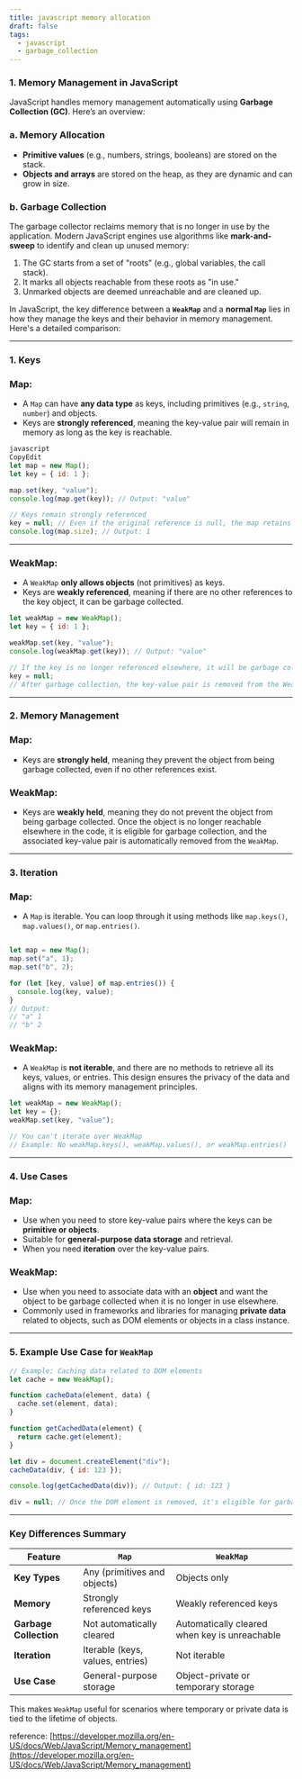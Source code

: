 ```yaml
---
title: javascript memory allocation
draft: false
tags:
  - javascript
  - garbage_collection
---
```


### 1. **Memory Management in JavaScript**

JavaScript handles memory management automatically using **Garbage Collection (GC)**. Here’s an overview:

### a. **Memory Allocation**

- **Primitive values** (e.g., numbers, strings, booleans) are stored on the stack.
- **Objects and arrays** are stored on the heap, as they are dynamic and can grow in size.

### b. **Garbage Collection**

The garbage collector reclaims memory that is no longer in use by the application. Modern JavaScript engines use algorithms like **mark-and-sweep** to identify and clean up unused memory:

1. The GC starts from a set of "roots" (e.g., global variables, the call stack).
2. It marks all objects reachable from these roots as "in use."
3. Unmarked objects are deemed unreachable and are cleaned up.

In JavaScript, the key difference between a **`WeakMap`** and a **normal `Map`** lies in how they manage the keys and their behavior in memory management. Here's a detailed comparison:

---

### **1. Keys**

### **Map:**

- A `Map` can have **any data type** as keys, including primitives (e.g., `string`, `number`) and objects.
- Keys are **strongly referenced**, meaning the key-value pair will remain in memory as long as the key is reachable.

```jsx
javascript
CopyEdit
let map = new Map();
let key = { id: 1 };

map.set(key, "value");
console.log(map.get(key)); // Output: "value"

// Keys remain strongly referenced
key = null; // Even if the original reference is null, the map retains the key.
console.log(map.size); // Output: 1

```

---

### **WeakMap:**

- A `WeakMap` **only allows objects** (not primitives) as keys.
- Keys are **weakly referenced**, meaning if there are no other references to the key object, it can be garbage collected.

```javascript
let weakMap = new WeakMap();
let key = { id: 1 };

weakMap.set(key, "value");
console.log(weakMap.get(key)); // Output: "value"

// If the key is no longer referenced elsewhere, it will be garbage collected
key = null;
// After garbage collection, the key-value pair is removed from the WeakMap

```

---

### **2. Memory Management**

### **Map:**

- Keys are **strongly held**, meaning they prevent the object from being garbage collected, even if no other references exist.

### **WeakMap:**

- Keys are **weakly held**, meaning they do not prevent the object from being garbage collected. Once the object is no longer reachable elsewhere in the code, it is eligible for garbage collection, and the associated key-value pair is automatically removed from the `WeakMap`.

---

### **3. Iteration**

### **Map:**

- A `Map` is iterable. You can loop through it using methods like `map.keys()`, `map.values()`, or `map.entries()`.

```javascript

let map = new Map();
map.set("a", 1);
map.set("b", 2);

for (let [key, value] of map.entries()) {
  console.log(key, value);
}
// Output:
// "a" 1
// "b" 2

```

### **WeakMap:**

- A `WeakMap` is **not iterable**, and there are no methods to retrieve all its keys, values, or entries. This design ensures the privacy of the data and aligns with its memory management principles.

```javascript
let weakMap = new WeakMap();
let key = {};
weakMap.set(key, "value");

// You can't iterate over WeakMap
// Example: No weakMap.keys(), weakMap.values(), or weakMap.entries()

```

---

### **4. Use Cases**

### **Map:**

- Use when you need to store key-value pairs where the keys can be **primitive or objects**.
- Suitable for **general-purpose data storage** and retrieval.
- When you need **iteration** over the key-value pairs.

### **WeakMap:**

- Use when you need to associate data with an **object** and want the object to be garbage collected when it is no longer in use elsewhere.
- Commonly used in frameworks and libraries for managing **private data** related to objects, such as DOM elements or objects in a class instance.

---

### **5. Example Use Case for `WeakMap`**

```jsx
// Example: Caching data related to DOM elements
let cache = new WeakMap();

function cacheData(element, data) {
  cache.set(element, data);
}

function getCachedData(element) {
  return cache.get(element);
}

let div = document.createElement("div");
cacheData(div, { id: 123 });

console.log(getCachedData(div)); // Output: { id: 123 }

div = null; // Once the DOM element is removed, it's eligible for garbage collection.

```

---

### **Key Differences Summary**

| Feature | `Map` | `WeakMap` |
| --- | --- | --- |
| **Key Types** | Any (primitives and objects) | Objects only |
| **Memory** | Strongly referenced keys | Weakly referenced keys |
| **Garbage Collection** | Not automatically cleared | Automatically cleared when key is unreachable |
| **Iteration** | Iterable (keys, values, entries) | Not iterable |
| **Use Case** | General-purpose storage | Object-private or temporary storage |

This makes `WeakMap` useful for scenarios where temporary or private data is tied to the lifetime of objects.

reference:
[https://developer.mozilla.org/en-US/docs/Web/JavaScript/Memory_management](https://developer.mozilla.org/en-US/docs/Web/JavaScript/Memory_management)